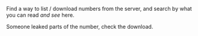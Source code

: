 Find a way to list / download numbers from the server, and search by what you can read *and see* here.

Someone leaked parts of the number, check the download.